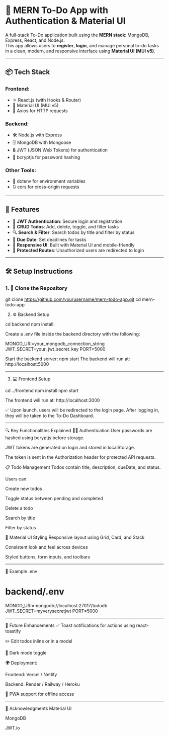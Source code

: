 # 📝 MERN To-Do App with Authentication & Material UI

A full-stack To-Do application built using the **MERN stack**: MongoDB, Express, React, and Node.js.  
This app allows users to **register**, **login**, and manage personal to-do tasks in a clean, modern, and responsive interface using **Material UI (MUI v5)**.

---

## 📦 Tech Stack

### Frontend:

- ⚛️ React.js (with Hooks & Router)
- 🎨 Material UI (MUI v5)
- 🔗 Axios for HTTP requests

### Backend:

- 🛠️ Node.js with Express
- 🗄️ MongoDB with Mongoose
- 🔒 JWT (JSON Web Tokens) for authentication
- 🔐 bcryptjs for password hashing

### Other Tools:

- 📄 dotenv for environment variables
- 🔃 cors for cross-origin requests

---

## 🚀 Features

- 🔐 **JWT Authentication**: Secure login and registration
- 📝 **CRUD Todos**: Add, delete, toggle, and filter tasks
- 🔍 **Search & Filter**: Search todos by title and filter by status
- 📅 **Due Date**: Set deadlines for tasks
- 📱 **Responsive UI**: Built with Material UI and mobile-friendly
- 🧭 **Protected Routes**: Unauthorized users are redirected to login

---

## 🛠️ Setup Instructions

### 1. 📁 Clone the Repository

git clone https://github.com/yourusername/mern-todo-app.git
cd mern-todo-app

2. ⚙️ Backend Setup

cd backend
npm install

Create a .env file inside the backend directory with the following:

MONGO_URI=your_mongodb_connection_string
JWT_SECRET=your_jwt_secret_key
PORT=5000

Start the backend server:
npm start
The backend will run at: http://localhost:5000

---

3. 💻 Frontend Setup

cd ../frontend
npm install
npm start

The frontend will run at: http://localhost:3000

✅ Upon launch, users will be redirected to the login page. After logging in, they will be taken to the To-Do Dashboard.

---

🔍 Key Functionalities Explained
🧑‍💼 Authentication
User passwords are hashed using bcryptjs before storage.

JWT tokens are generated on login and stored in localStorage.

The token is sent in the Authorization header for protected API requests.

📋 Todo Management
Todos contain title, description, dueDate, and status.

Users can:

Create new todos

Toggle status between pending and completed

Delete a todo

Search by title

Filter by status

🎨 Material UI Styling
Responsive layout using Grid, Card, and Stack

Consistent look and feel across devices

Styled buttons, form inputs, and toolbars

---

🧪 Example .env

# backend/.env

MONGO_URI=mongodb://localhost:27017/tododb
JWT_SECRET=myverysecretjwt
PORT=5000

---

🔮 Future Enhancements
✅ Toast notifications for actions using react-toastify

✏️ Edit todos inline or in a modal

🌙 Dark mode toggle

🌍 Deployment:

Frontend: Vercel / Netlify

Backend: Render / Railway / Heroku

📱 PWA support for offline access

---

🙌 Acknowledgments
Material UI

MongoDB

JWT.io